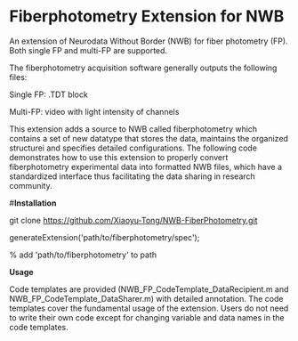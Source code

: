 # Fiberphotometry Extension for NWB

An extension of Neurodata Without Border (NWB) for fiber photometry (FP). Both single FP and multi-FP are supported.

The fiberphotometry acquisition software generally outputs the following files:

Single FP:
.TDT block

Multi-FP:
video with light intensity of channels

This extension adds a source to NWB called fiberphotometry which contains a set of new datatype that stores the data, maintains the organized structurei and specifies detailed configurations. The following code demonstrates how to use this extension to properly convert fiberphotometry experimental data into formatted NWB files, which have a standardized interface thus facilitating the data sharing in research community. 


#**Installation**

git clone https://github.com/Xiaoyu-Tong/NWB-FiberPhotometry.git

generateExtension('path/to/fiberphotometry/spec');

% add 'path/to/fiberphotometry' to path


**Usage**

Code templates are provided (NWB_FP_CodeTemplate_DataRecipient.m and NWB_FP_CodeTemplate_DataSharer.m) with detailed annotation. The code templates cover the fundamental usage of the extension. Users do not need to write their own code except for changing variable and data names in the code templates.

